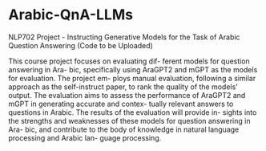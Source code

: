 # Arabic-QnA-LLMs
NLP702 Project - Instructing Generative Models for the Task of Arabic Question Answering (Code to be Uploaded)

This course project focuses on evaluating dif-
ferent models for question answering in Ara-
bic, specifically using AraGPT2 and mGPT
as the models for evaluation. The project em-
ploys manual evaluation, following a similar
approach as the self-instruct paper, to rank the
quality of the models’ output. The evaluation
aims to assess the performance of AraGPT2
and mGPT in generating accurate and contex-
tually relevant answers to questions in Arabic.
The results of the evaluation will provide in-
sights into the strengths and weaknesses of
these models for question answering in Ara-
bic, and contribute to the body of knowledge
in natural language processing and Arabic lan-
guage processing.
